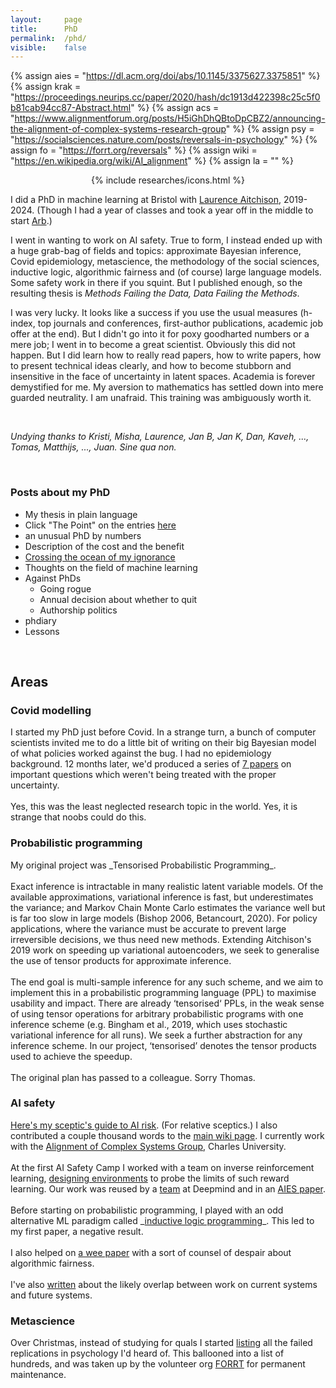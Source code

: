 ```yaml
---
layout: 	page
title: 		PhD
permalink:	/phd/
visible:	false
---
```


{%	assign aies = "https://dl.acm.org/doi/abs/10.1145/3375627.3375851"	%}
{%	assign krak = "https://proceedings.neurips.cc/paper/2020/hash/dc1913d422398c25c5f0b81cab94cc87-Abstract.html"		%}
{%	assign acs = "https://www.alignmentforum.org/posts/H5iGhDhQBtoDpCBZ2/announcing-the-alignment-of-complex-systems-research-group"	%}
{%	assign psy = "https://socialsciences.nature.com/posts/reversals-in-psychology"		%}
{%	assign fo = "https://forrt.org/reversals"		%}
{%	assign wiki = "https://en.wikipedia.org/wiki/AI_alignment"		%}
{%	assign la = "" %}


<style>
	{%	include researches/papers.css	%}
</style>
<center>
	{%	include researches/icons.html	%}
</center>



I did a PhD in machine learning at Bristol with <a href="{{la}}">Laurence Aitchison</a>, 2019-2024. (Though I had a year of classes and took a year off in the middle to start <a href="https://arbresearch.com">Arb</a>.)<br>

I went in wanting to work on AI safety. True to form, I instead ended up with a huge grab-bag of fields and topics: approximate Bayesian inference, Covid epidemiology, metascience, the methodology of the social sciences, inductive logic, algorithmic fairness and (of course) large language models. Some safety work in there if you squint. But I published enough, so the resulting thesis is _Methods Failing the Data, Data Failing the Methods_.

I was very lucky. It looks like a success if you use the usual measures (h-index, top journals and conferences, first-author publications, academic job offer at the end). But I didn't go into it for poxy goodharted numbers or a mere job; I went in to become a great scientist. Obviously this did not happen. But I did learn how to really read papers, how to write papers, how to present technical ideas clearly, and how to become stubborn and insensitive in the face of uncertainty in latent spaces. Academia is forever demystified for me. My aversion to mathematics has settled down into mere guarded neutrality. I am unafraid. This training was ambiguously worth it.

<br>

_Undying thanks to Kristi, Misha, Laurence, Jan B, Jan K, Dan, Kaveh, ..., Tomas, Matthijs, ..., Juan. Sine qua non._


<br>

### Posts about my PhD

* My thesis in plain language
* Click "The Point" on the entries <a href="/researches">here</a>
* an unusual PhD by numbers
* Description of the cost and the benefit
* <a href="/ignorance">Crossing the ocean of my ignorance</a>
* Thoughts on the field of machine learning
* Against PhDs
	* Going rogue
	* Annual decision about whether to quit
	* Authorship politics
* phdiary
* Lessons


<br>

## Areas


<div class="accordion">
	<h3>Covid modelling</h3>
	<div>
		I started my PhD just before Covid. In a strange turn, a bunch of computer scientists invited me to do a little bit of writing on their big Bayesian model of what policies worked against the bug. I had no epidemiology background. 12 months later, we'd produced a series of <a href="/researches">7 papers</a> on important questions which weren't being treated with the proper uncertainty.<br><br>
		Yes, this was the least neglected research topic in the world. Yes, it is strange that noobs could do this. 
	</div>
	<h3>Probabilistic programming</h3>
	<div>
		My original project was _Tensorised Probabilistic Programming_.<br><br>
		Exact inference is intractable in many realistic latent variable models. Of the available approximations, variational inference is fast, but underestimates the variance; and Markov Chain Monte Carlo estimates the variance well but is far too slow in large models (Bishop 2006, Betancourt, 2020). For policy applications, where the variance must be accurate to prevent large irreversible decisions, we thus need new methods. Extending Aitchison's 2019 work on speeding up variational autoencoders, we seek to generalise the use of tensor products for approximate inference.<br><br>
		The end goal is multi-sample inference for any such scheme, and we aim to implement this in a probabilistic programming language (PPL) to maximise usability and impact. There are already ‘tensorised‘ PPLs, in the weak sense of using tensor operations for arbitrary probabilistic programs with one inference scheme (e.g. Bingham et al., 2019, which uses stochastic variational inference for all runs). We seek a further abstraction for any inference scheme. In our project, ‘tensorised’ denotes the tensor products used to achieve the speedup.<br><br>
		The original plan has passed to a colleague. Sorry Thomas.		
	</div>
	<!--  -->
	<h3>AI safety</h3>
	<div>
		<a href="/ai-risk">Here's my sceptic's guide to AI risk</a>. (For relative sceptics.) I also contributed a couple thousand words to the <a href="{{wiki}}">main wiki page</a>. I currently work with the <a href="{{acs}}">Alignment of Complex Systems Group</a>, Charles University.<br><br>
		At the first AI Safety Camp I worked with a team on inverse reinforcement learning, <a href="/grids">designing environments</a> to probe the limits of such reward learning. Our work was reused by a <a href="{{krak}}">team</a> at Deepmind and in an <a href="{{aies}}">AIES paper</a>. <br><br>
		Before starting on probabilistic programming, I played with an odd alternative ML paradigm called _<a href="/ilp">inductive logic programming</a>_. This led to my first paper, a negative result.<br><br>
		I also helped on <a href="/lgfo">a wee paper</a> with a sort of counsel of despair about algorithmic fairness.<br><br>
		I've also <a href="/acais">written</a> about the likely overlap between work on current systems and future systems.
	</div>
	<h3>Metascience</h3>
	<div>
		Over Christmas, instead of studying for quals I started <a href="{{psy}}">listing</a> all the failed replications in psychology I'd heard of. This ballooned into a list of hundreds, and was taken up by the volunteer org <a href="{{fo}}">FORRT</a> for permanent maintenance.
	</div>
</div>




<style>
.ai-google-scholar, .bris, .ai-orcid {
  display:inline-block;
  text-align: center;
  padding-right: 20px;
  vertical-align:middle;
}


.ai-orcid:hover {
	color: #006800;

}

.ai-google-scholar:hover {
	color: #006800;
}

</style>
